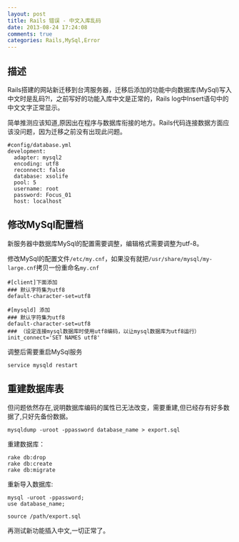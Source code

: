 ```yaml
---
layout: post
title: Rails 错误 - 中文入库乱码
date: 2013-08-24 17:24:08
comments: true
categories: Rails,MySql,Error
---
```

## 描述

Rails搭建的网站新迁移到台湾服务器，迁移后添加的功能中向数据库(MySql)写入中文时是乱码?!，之前写好的功能入库中文是正常的，Rails log中Insert语句中的中文文字正常显示。

简单推测应该知道,原因出在程序与数据库衔接的地方。Rails代码连接数据方面应该没问题，因为迁移之前没有出现此问题。

    #config/database.yml
    development:
      adapter: mysql2
      encoding: utf8
      reconnect: false
      database: xsolife
      pool: 5
      username: root
      password: Focus_01
      host: localhost

## 修改MySql配置档

新服务器中数据库MySql的配置需要调整，编辑格式需要调整为utf-8。

修改MySql的配置文件`/etc/my.cnf`，如果没有就把`/usr/share/mysql/my-large.cnf`拷贝一份重命名`my.cnf`

    #[client]下面添加 
    ### 默认字符集为utf8 
    default-character-set=utf8 
    
    #[mysqld] 添加
    ### 默认字符集为utf8 
    default-character-set=utf8 
    ### （设定连接mysql数据库时使用utf8编码，以让mysql数据库为utf8运行） 
    init_connect='SET NAMES utf8' 

调整后需要重启MySql服务

    service mysqld restart

## 重建数据库表

但问题依然存在,说明数据库编码的属性已无法改变，需要重建,但已经存有好多数据了,只好先备份数据。

    mysqldump -uroot -ppassword database_name > export.sql

重建数据库：

    rake db:drop
    rake db:create
    rake db:migrate

重新导入数据库:

    mysql -uroot -ppassword;
    use database_name;
    
    source /path/export.sql

再测试新功能插入中文,一切正常了。
